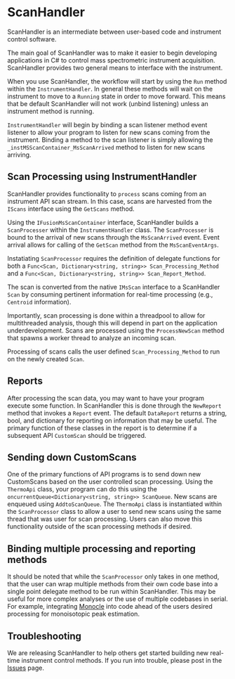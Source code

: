 # ScanHandler

ScanHandler is an intermediate between user-based code and instrument control software.

The main goal of ScanHandler was to make it easier to begin developing applications in C# to control mass spectrometric instrument acquisition. ScanHandler provides two general means to interface with the instrument.

When you use ScanHandler, the workflow will start by using the `Run` method within the `InstrumentHandler`. In general these methods will wait on the instrument to move to a `Running` state in order to move forward. This means that be default ScanHandler will not work (unbind listening) unless an instrument method is running.

`InstrumentHandler` will begin by binding a scan listener method event listener to allow your program to listen for new scans coming from the instrument. Binding a method to the scan listener is simply allowing the `_instMSScanContainer_MsScanArrived` method to listen for new scans arriving.

## Scan Processing using InstrumentHandler
ScanHandler provides functionality to `process` scans coming from an instrument API scan stream. In this case, scans are harvested from the `IScans` interface using the `GetScans` method.

Using the `IFusionMsScanContainer` interface, ScanHandler builds a `ScanProcesser` within the `InstrumentHandler` class. The `ScanProcesser` is bound to the arrival of new scans through the `MsScanArrived` event. Event arrival allows for calling of the `GetScan` method from the `MsScanEventArgs`.

Instatiating `ScanProcessor` requires the definition of delegate functions for both a `Func<Scan, Dictionary<string, string>> Scan_Processing_Method` and a `Func<Scan, Dictionary<string, string>> Scan_Report_Method`. 

The scan is converted from the native `IMsScan` interface to a ScanHandler `Scan` by consuming pertinent information for real-time processing (e.g., `Centroid` information).

Importantly, scan processing is done within a threadpool to allow for multithreaded analysis, though this will depend in part on the application underdevelopment. Scans are processed using the `ProcessNewScan` method that spawns a worker thread to analyze an incoming scan.

Processing of scans calls the user defined `Scan_Processing_Method` to run on the newly created `Scan`.

## Reports
After processing the scan data, you may want to have your program execute some function. In ScanHandler this is done through the `NewReport` method that invokes a `Report` event. The default `DataReport` returns a string, bool, and dictionary for reporting on information that may be useful. The primary function of these classes in the report is to determine if a subsequent API `CustomScan` should be triggered.

## Sending down CustomScans
One of the primary functions of API programs is to send down new CustomScans based on the user controlled scan processing. Using the `ThermoApi` class, your program can do this using the `oncurrentQueue<Dictionary<string, string>> ScanQueue`. New scans are enqueued using `AddtoScanQueue`. The `ThermoApi` class is instantiated within the `ScanProcessor` class to allow a user to send new scans using the same thread that was user for scan processing. Users can also move this functionality outside of the scan processing methods if desired.

## Binding multiple processing and reporting methods
It should be noted that while the `ScanProcessor` only takes in one method, that the user can wrap multiple methods from their own code base into a single point delegate method to be run within ScanHandler. This may be useful for more complex analyses or the use of multiple codebases in serial. For example, integrating [Monocle](https://github.com/gygilab/Monocle) into code ahead of the users desired processing for monoisotopic peak estimation.


## Troubleshooting
We are releasing ScanHandler to help others get started building new real-time instrument control methods. If you run into trouble, please post in the [Issues](../../issues) page. 
